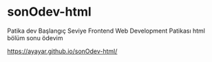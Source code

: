# sonOdev-html
Patika dev Başlangıç Seviye Frontend Web Development Patikası html bölüm sonu ödevim 

https://ayayar.github.io/sonOdev-html/
